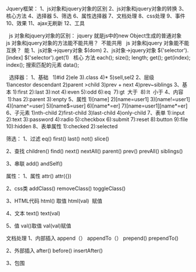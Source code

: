 Jquery框架：
1、js对象和jquery对象的区别
2、js对象和jquery对象的转换
3、核心方法
4、选择器
5、筛选
6、属性选择器
7、文档处理
8、css处理
9、事件
10、效果
11、ajax无刷新
12、工具

 
js 对象和jquery对象的区别：
jquery 就是js中的new Object生成的普通对象
 
js 对象和jquery对象的方法能不能共用？  不能共用
 
js 对象和jquery 对象能不能互换？  能
1、js对象->jquery对象
$(dom)
2、js对象->jquery对象
$('selector').[index]
$('selector').get(1)
 
核心 方法
each();
size();
length;
get();
get(index);
index(); 搜索匹配的元素
data();

 
选择器：
1、基础  
  1)#id 
  2)ele 
  3).class 
  4)* 
  5)sell,sel2
2、层级  
  1)ancestor  descendant
  2)parent >child
  3)prev + next
  4)prev~siblings 
3、基本
  1):first
  2):last
  3):not
  4):even
  5):odd
  6):eq
  7):gt  大于
  8):lt  小于
4、内容
 1):has
 2):parent
 3):enpty
5、属性
  1)[name]
  2)[name=user1]
  3)[name!=user1]
  4)[name^=user]
  5)[name$=user]
  6)[name*=er]
  7)[name=user1][name*=er]
6、子元素
  1)nth-child
  2)first-child
  3)last-child
  4)only-child
7、表单
  1):input
  2):text
  3):password
  4):radio
  5):checkbox
  6):submit
  7):reset
  8):button
  9):file
  10):hidden
8、表单属性
  1):checked
  2):selected
  
 
 筛选：
 1、过滤
 eq()
 first()
 last()
 not()
 slice()
 
 2、查找
 children()
 find()
 next()
 nextAll()
 parent()
 prev()
 prevAll()
 siblings()
 
 3、串联
 add()
 andSelf()
 
 属性：
 1、属性
 attr()
 attr({})
 
 2、css类
 addClass()
 removeClass()
 toggleClass()
 
 3、HTML代码
 html() 取值
 html(val)  赋值
 
 4、文本
 text()
 text(val)
 
 5、值
 val()取值
 val(val)赋值
 
 文档处理
 1、内部插入
 append（）
 appendTo（）
 prepend()
 prependTo()
 
 2、外部插入
after()
before()
insertAfter()

3、包围

 
 
 
 
 
 
 
 
 
 
 
 
 
 
 
 
 
 
 
 
 
 
 
 
 
 
